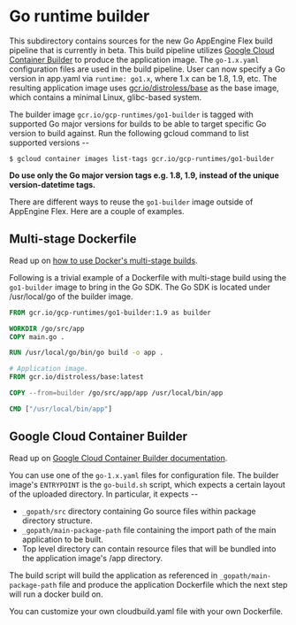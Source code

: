 # Go runtime builder

This subdirectory contains sources for the new Go AppEngine Flex build pipeline
that is currently in beta. This build pipeline utilizes [Google Cloud Container
Builder](https://cloud.google.com/container-builder/) to produce the application
image. The `go-1.x.yaml` configuration files are used in the build pipeline.
User can now specify a Go version in app.yaml via `runtime: go1.x`, where 1.x
can be 1.8, 1.9, etc. The resulting application image uses
[gcr.io/distroless/base](https://github.com/GoogleCloudPlatform/distroless/tree/master/base)
as the base image, which contains a minimal Linux, glibc-based system.

The builder image `gcr.io/gcp-runtimes/go1-builder` is tagged with supported Go
major versions for builds to be able to target specific Go version to build
against. Run the following gcloud command to list supported versions --

```shell
$ gcloud container images list-tags gcr.io/gcp-runtimes/go1-builder
```

**Do use only the Go major version tags e.g. 1.8, 1.9, instead of the unique
version-datetime tags.**

There are different ways to reuse the `go1-builder` image outside of AppEngine
Flex. Here are a couple of examples.

## Multi-stage Dockerfile

Read up on [how to use Docker's multi-stage
builds](https://docs.docker.com/engine/userguide/eng-image/multistage-build/).

Following is a trivial example of a Dockerfile with multi-stage build using the
`go1-builder` image to bring in the Go SDK. The Go SDK is located under
/usr/local/go of the builder image.

```dockerfile
FROM gcr.io/gcp-runtimes/go1-builder:1.9 as builder

WORKDIR /go/src/app
COPY main.go .

RUN /usr/local/go/bin/go build -o app .

# Application image.
FROM gcr.io/distroless/base:latest

COPY --from=builder /go/src/app/app /usr/local/bin/app

CMD ["/usr/local/bin/app"]
```

## Google Cloud Container Builder

Read up on [Google Cloud Container Builder
documentation](https://cloud.google.com/container-builder/docs/).

You can use one of the `go-1.x.yaml` files for configuration file. The builder
image's `ENTRYPOINT` is the `go-build.sh` script, which expects a certain layout
of the uploaded directory. In particular, it expects --

*   `_gopath/src` directory containing Go source files within package directory
    structure.
*   `_gopath/main-package-path` file containing the import path of the main
    application to be built.
*   Top level directory can contain resource files that will be bundled into the
    application image's /app directory.

The build script will build the application as referenced in
`_gopath/main-package-path` file and produce the application Dockerfile which
the next step will run a docker build on.

You can customize your own cloudbuild.yaml file with your own Dockerfile.
